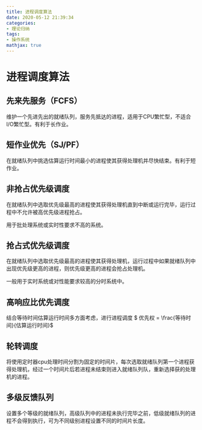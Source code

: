 ```yaml
---
title: 进程调度算法
date: 2020-05-12 21:39:34
categories: 
- 理论归纳
tags:
- 操作系统
mathjax: true
---
```


# 进程调度算法

## 先来先服务（FCFS）

维护一个先进先出的就绪队列，服务先抵达的进程，适用于CPU繁忙型，不适合I/O繁忙型。有利于长作业。

## 短作业优先（SJ/PF）

在就绪队列中挑选估算运行时间最小的进程使其获得处理机并尽快结束。有利于短作业。

## 非抢占优先级调度

在就绪队列中选取优先级最高的进程使其获得处理机直到中断或运行完毕，运行过程中不允许被高优先级进程抢占。

用于批处理系统或实时性要求不高的系统。

## 抢占式优先级调度

在就绪队列中选取优先级最高的进程使其获得处理机，运行过程中如果就绪队列中出现优先级更高的进程，则优先级更高的进程会抢占处理机。

一般用于实时系统或对性能要求较高的分时系统中。

## 高响应比优先调度

结合等待时间估算运行时间多方面考虑，进行进程调度 $ 优先权 = \frac{等待时间}{估算运行时间}$ 

## 轮转调度

将使用定时器cpu处理时间分割为固定的时间片，每次选取就绪队列第一个进程获得处理机，经过一个时间片后若进程未结束则进入就绪队列队，重新选择获的处理机的进程。

## 多级反馈队列

设置多个等级的就绪队列，高级队列中的进程未执行完毕之前，低级就绪队列的进程不会得到执行，可为不同级别进程设置不同的时间片长度。

